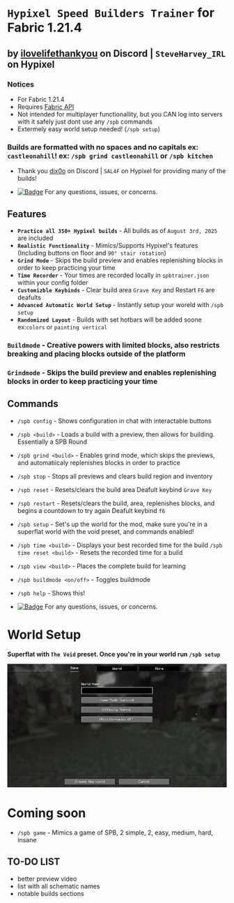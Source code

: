 # `Hypixel Speed Builders Trainer` for Fabric 1.21.4
## by [ilovelifethankyou](https://discordapp.com/users/633800083678167050) on Discord | `SteveHarvey_IRL` on Hypixel
### Notices
- For Fabric 1.21.4
- Requires [Fabric API](https://modrinth.com/mod/fabric-api)
- Not intended for multiplayer functionallity, but you CAN log into servers with it safely just dont use any `/spb` commands
- Extermely easy world setup needed! (`/spb setup`)
### Builds are formatted with no spaces and no capitals ex: `castleonahill`! ex: `/spb grind castleonahill` or `/spb kitchen`


- Thank you [dix0o](https://discordapp.com/users/775037062247350272) on Discord | `SAL4F` on Hypixel for providing many of the builds!

- [![Badge](https://img.shields.io/badge/ilovelifethankyou-8a2be2?style=social&logo=discord&logoColor=%235865F2&logoSize=auto&labelColor=%23000000&color=%23000000&cacheSeconds=3600&link=https%3A%2F%2Fdiscord.com%2Fusers%2Filovelifethankyou
)](https://discordapp.com/users/633800083678167050)  For any questions, issues, or concerns.

## Features
- **`Practice all 350+ Hypixel builds`** - All builds as of `August 3rd, 2025` are included
- **`Realistic Functionality`** - Mimics/Supports Hypixel's features (Including buttons on floor and `90° stair rotation`)
- **`Grind Mode`** - Skips the build preview and enables replenishing blocks in order to keep practicing your time
- **`Time Recorder`** - Your times are recorded locally in `spbtrainer.json` within your config folder
- **`Customizble Keybinds`** - Clear build area `Grave Key` and Restart `F6` are deafults
- **`Advanced Automatic World Setup`** - Instantly setup your woreld with `/spb setup`
- **`Randomized Layout`** - Builds with set hotbars will be added soone ex:`colors` or `painting vertical`

### `Buildmode` - Creative powers with limited blocks, also restricts breaking and placing blocks outside of the platform
### `Grindmode` - Skips the build preview and enables replenishing blocks in order to keep practicing your time

## Commands
- `/spb config` - Shows configuration in chat with interactable buttons
- `/spb <build>` - Loads a build with a preview, then allows for building. Essentially a SPB Round
- `/spb grind <build>` - Enables grind mode, which skips the previews, and automatiicaly replenishes blocks in order to practice
- `/spb stop` - Stops all previews and clears build region and inventory
- `/spb reset` - Resets/clears the build area
  Deafult keybind `Grave Key`
- `/spb restart` - Resets/clears the build, area, replenishes blocks, and begins a countdown to try again
  Deafult keybind `f6`
- `/spb setup` - Set's up the world for the mod, make sure you're in a superflat world with the void preset, and commands enabled!
- `/spb time <build>` - Displays your best recorded time for the build
  `/spb time reset <build>` - Resets the recorded time for a build
- `/spb view <build>` - Places the complete build for learning
- `/spb buildmode <on/off>` - Toggles buildmode
- `/spb help` - Shows this!

- [![Badge](https://img.shields.io/badge/ilovelifethankyou-8a2be2?style=social&logo=discord&logoColor=%235865F2&logoSize=auto&labelColor=%23000000&color=%23000000&cacheSeconds=3600&link=https%3A%2F%2Fdiscord.com%2Fusers%2Filovelifethankyou
)](https://discordapp.com/users/633800083678167050)  For any questions, issues, or concerns.

# World Setup
**Superflat with `The Void` preset. Once you're in your world run `/spb setup`**

<img src="./worldsetup.gif"/>

# Coming soon
- `/spb game` - Mimics a game of SPB, 2 simple, 2, easy, medium, hard, insane

## TO-DO LIST
 - better preview video
 - list with all schematic names
 -  notable builds sections

